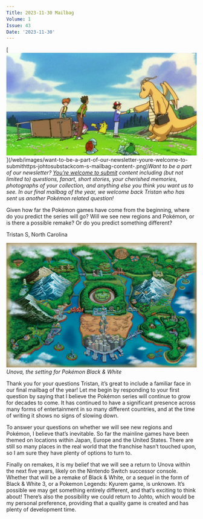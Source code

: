 ```yaml
---
Title: 2023-11-30 Mailbag
Volume: 1
Issue: 43
Date: '2023-11-30'
---
```



[![Want to be a part of our newsletter? [You’re welcome to submit](https://johto.substack.com/s/mailbag) content including (but not limited to) questions, fanart, short stories, your cherished memories, photographs of your collection, and anything else you think you want us to see. In our final mailbag of the year, we welcome back Tristan who has sent us another Pokémon related question!](/web/images/want-to-be-a-part-of-our-newsletter-youre-welcome-to-submithttps-johtosubstackcom-s-mailbag-content-.png)](/web/images/want-to-be-a-part-of-our-newsletter-youre-welcome-to-submithttps-johtosubstackcom-s-mailbag-content-.png)*Want to be a part of our newsletter? [You’re welcome to submit](https://johto.substack.com/s/mailbag) content including (but not limited to) questions, fanart, short stories, your cherished memories, photographs of your collection, and anything else you think you want us to see. In our final mailbag of the year, we welcome back Tristan who has sent us another Pokémon related question!*



Given how far the Pokémon games have come from the beginning, where do you predict the series will go? Will we see new regions and Pokémon, or is there a possible remake? Or do you predict something different?

Tristan S, North Carolina



[![Unova, the setting for Pokémon Black & White](/web/images/unova-the-setting-for-pokemon-black-white.png)](/web/images/unova-the-setting-for-pokemon-black-white.png)*Unova, the setting for Pokémon Black & White*



Thank you for your questions Tristan, it’s great to include a familiar face in our final mailbag of the year! Let me begin by responding to your first question by saying that I believe the Pokémon series will continue to grow for decades to come. It has continued to have a significant presence across many forms of entertainment in so many different countries, and at the time of writing it shows no signs of slowing down.

To answer your questions on whether we will see new regions and Pokémon, I believe that’s inevitable. So far the mainline games have been themed on locations within Japan, Europe and the United States. There are still so many places in the real world that the franchise hasn’t touched upon, so I am sure they have plenty of options to turn to.

Finally on remakes, it is my belief that we will see a return to Unova within the next five years, likely on the Nintendo Switch successor console. Whether that will be a remake of Black & White, or a sequel in the form of Black & White 3, or a Pokemon Legends: Kyurem game, is unknown. It’s possible we may get something entirely different, and that’s exciting to think about! There’s also the possibility we could return to Johto, which would be my personal preference, providing that a quality game is created and has plenty of development time.